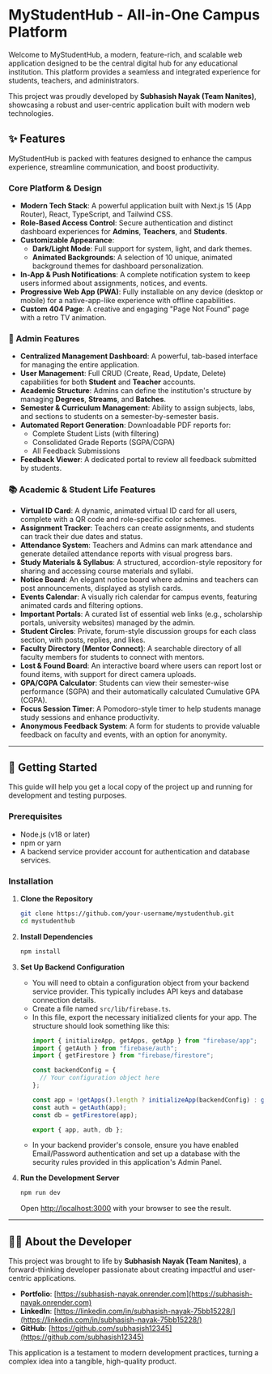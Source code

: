 # MyStudentHub - All-in-One Campus Platform

Welcome to MyStudentHub, a modern, feature-rich, and scalable web application designed to be the central digital hub for any educational institution. This platform provides a seamless and integrated experience for students, teachers, and administrators.

This project was proudly developed by **Subhasish Nayak (Team Nanites)**, showcasing a robust and user-centric application built with modern web technologies.

## ✨ Features

MyStudentHub is packed with features designed to enhance the campus experience, streamline communication, and boost productivity.

### Core Platform & Design
- **Modern Tech Stack**: A powerful application built with Next.js 15 (App Router), React, TypeScript, and Tailwind CSS.
- **Role-Based Access Control**: Secure authentication and distinct dashboard experiences for **Admins**, **Teachers**, and **Students**.
- **Customizable Appearance**:
    - **Dark/Light Mode**: Full support for system, light, and dark themes.
    - **Animated Backgrounds**: A selection of 10 unique, animated background themes for dashboard personalization.
- **In-App & Push Notifications**: A complete notification system to keep users informed about assignments, notices, and events.
- **Progressive Web App (PWA)**: Fully installable on any device (desktop or mobile) for a native-app-like experience with offline capabilities.
- **Custom 404 Page**: A creative and engaging "Page Not Found" page with a retro TV animation.

### 👤 Admin Features
- **Centralized Management Dashboard**: A powerful, tab-based interface for managing the entire application.
- **User Management**: Full CRUD (Create, Read, Update, Delete) capabilities for both **Student** and **Teacher** accounts.
- **Academic Structure**: Admins can define the institution's structure by managing **Degrees**, **Streams**, and **Batches**.
- **Semester & Curriculum Management**: Ability to assign subjects, labs, and sections to students on a semester-by-semester basis.
- **Automated Report Generation**: Downloadable PDF reports for:
    - Complete Student Lists (with filtering)
    - Consolidated Grade Reports (SGPA/CGPA)
    - All Feedback Submissions
- **Feedback Viewer**: A dedicated portal to review all feedback submitted by students.

### 📚 Academic & Student Life Features
- **Virtual ID Card**: A dynamic, animated virtual ID card for all users, complete with a QR code and role-specific color schemes.
- **Assignment Tracker**: Teachers can create assignments, and students can track their due dates and status.
- **Attendance System**: Teachers and Admins can mark attendance and generate detailed attendance reports with visual progress bars.
- **Study Materials & Syllabus**: A structured, accordion-style repository for sharing and accessing course materials and syllabi.
- **Notice Board**: An elegant notice board where admins and teachers can post announcements, displayed as stylish cards.
- **Events Calendar**: A visually rich calendar for campus events, featuring animated cards and filtering options.
- **Important Portals**: A curated list of essential web links (e.g., scholarship portals, university websites) managed by the admin.
- **Student Circles**: Private, forum-style discussion groups for each class section, with posts, replies, and likes.
- **Faculty Directory (Mentor Connect)**: A searchable directory of all faculty members for students to connect with mentors.
- **Lost & Found Board**: An interactive board where users can report lost or found items, with support for direct camera uploads.
- **GPA/CGPA Calculator**: Students can view their semester-wise performance (SGPA) and their automatically calculated Cumulative GPA (CGPA).
- **Focus Session Timer**: A Pomodoro-style timer to help students manage study sessions and enhance productivity.
- **Anonymous Feedback System**: A form for students to provide valuable feedback on faculty and events, with an option for anonymity.

---

## 🚀 Getting Started

This guide will help you get a local copy of the project up and running for development and testing purposes.

### Prerequisites
- Node.js (v18 or later)
- npm or yarn
- A backend service provider account for authentication and database services.

### Installation

1. **Clone the Repository**
   ```sh
   git clone https://github.com/your-username/mystudenthub.git
   cd mystudenthub
   ```

2. **Install Dependencies**
   ```sh
   npm install
   ```

3. **Set Up Backend Configuration**
   - You will need to obtain a configuration object from your backend service provider. This typically includes API keys and database connection details.
   - Create a file named `src/lib/firebase.ts`.
   - In this file, export the necessary initialized clients for your app. The structure should look something like this:
     ```typescript
     import { initializeApp, getApps, getApp } from "firebase/app";
     import { getAuth } from "firebase/auth";
     import { getFirestore } from "firebase/firestore";

     const backendConfig = {
       // Your configuration object here
     };

     const app = !getApps().length ? initializeApp(backendConfig) : getApp();
     const auth = getAuth(app);
     const db = getFirestore(app);

     export { app, auth, db };
     ```
   - In your backend provider's console, ensure you have enabled Email/Password authentication and set up a database with the security rules provided in this application's Admin Panel.

4. **Run the Development Server**
   ```sh
   npm run dev
   ```
   Open [http://localhost:3000](http://localhost:3000) with your browser to see the result.

---

## 👨‍💻 About the Developer

This project was brought to life by **Subhasish Nayak (Team Nanites)**, a forward-thinking developer passionate about creating impactful and user-centric applications.

- **Portfolio**: [https://subhasish-nayak.onrender.com](https://subhasish-nayak.onrender.com)
- **LinkedIn**: [https://linkedin.com/in/subhasish-nayak-75bb15228/](https://linkedin.com/in/subhasish-nayak-75bb15228/)
- **GitHub**: [https://github.com/subhasish12345](https://github.com/subhasish12345)


This application is a testament to modern development practices, turning a complex idea into a tangible, high-quality product.
